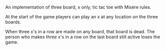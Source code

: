 An implementation of three board, x only, tic tac toe with Misère rules.

At the start of the game players can play an x at any location on the three boards.

When three x's in a row are made on any board, that board is dead. The person who makes three x's in a row on the last board still active loses the game.